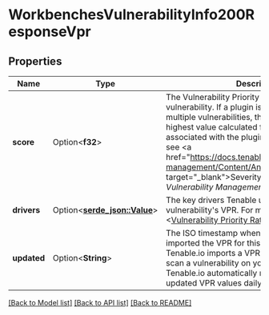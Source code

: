 # WorkbenchesVulnerabilityInfo200ResponseVpr

## Properties

Name | Type | Description | Notes
------------ | ------------- | ------------- | -------------
**score** | Option<**f32**> | The Vulnerability Priority Rating (VPR) for the vulnerability. If a plugin is designed to detect multiple vulnerabilities, the VPR represents the highest value calculated for a vulnerability associated with the plugin. For more information, see <a href=\"https://docs.tenable.com/vulnerability-management/Content/Analysis/RiskMetrics.htm\" target=\"_blank\">Severity vs. VPR</a> in the <i>Tenable Vulnerability Management User Guide</i>. | [optional]
**drivers** | Option<[**serde_json::Value**](.md)> | The key drivers Tenable uses to calculate a vulnerability's VPR. For more information, see <[Vulnerability Priority Rating Drivers](doc:vpr-drivers-tio). | [optional]
**updated** | Option<**String**> | The ISO timestamp when Tenable.io last imported the VPR for this vulnerability. Tenable.io imports a VPR value the first time you scan a vulnerability on your network. Then, Tenable.io automatically re-imports new and updated VPR values daily. | [optional]

[[Back to Model list]](../README.md#documentation-for-models) [[Back to API list]](../README.md#documentation-for-api-endpoints) [[Back to README]](../README.md)


